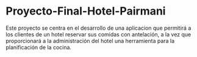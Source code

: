 # Proyecto-Final-Hotel-Pairmani
Este proyecto se centra en el desarrollo de una aplicacion que permitirá a los clientes de un hotel reservar sus comidas con antelación, a la vez que proporcionará a la administración del hotel una herramienta para la planificación de la cocina.
